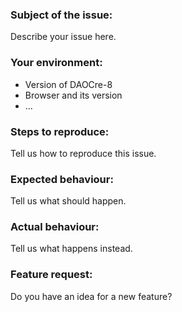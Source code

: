 ### Subject of the issue:

Describe your issue here.

### Your environment:

- Version of DAOCre-8
- Browser and its version
- ...

### Steps to reproduce:

Tell us how to reproduce this issue.

### Expected behaviour:

Tell us what should happen.

### Actual behaviour:

Tell us what happens instead.

### Feature request:

Do you have an idea for a new feature?
